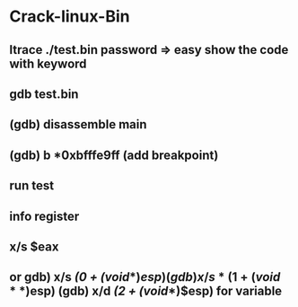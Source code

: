 # Crack-linux-Bin
## ltrace ./test.bin password => easy show the code with keyword
## gdb test.bin
## (gdb) disassemble main
## (gdb) b *0xbfffe9ff (add breakpoint)
## run test
## info register
##  x/s $eax
## or gdb) x/s *(0 + (void**)$esp) (gdb) x/s *(1 + (void**)$esp) (gdb) x/d *(2 + (void**)$esp) for variable
